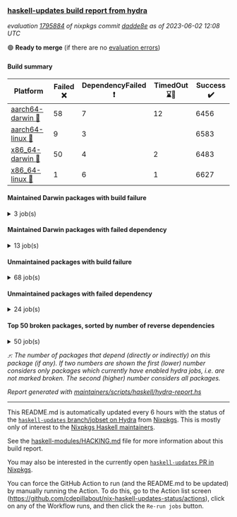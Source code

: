 ### [haskell-updates build report from hydra](https://hydra.nixos.org/jobset/nixpkgs/haskell-updates)
*evaluation [1795884](https://hydra.nixos.org/eval/1795884) of nixpkgs commit [dadde8e](https://github.com/NixOS/nixpkgs/commits/dadde8e3a19bb6bbf18be04a1f37b66960fdf473) as of 2023-06-02 12:08 UTC*

:green_circle: **Ready to merge** (if there are no [evaluation errors](https://hydra.nixos.org/jobset/nixpkgs/haskell-updates))

#### Build summary

 | Platform | Failed :x: | DependencyFailed :heavy_exclamation_mark: | TimedOut :hourglass::no_entry_sign: | Success :heavy_check_mark: | 
 | --- | --- | --- | --- | --- | 
 | [aarch64-darwin :green_apple:](https://hydra.nixos.org/eval/1795884?filter=.aarch64-darwin) | 58 | 7 | 12 | 6456 | 
 | [aarch64-linux :iphone:](https://hydra.nixos.org/eval/1795884?filter=.aarch64-linux) | 9 | 3 |  | 6583 | 
 | [x86_64-darwin :apple:](https://hydra.nixos.org/eval/1795884?filter=.x86_64-darwin) | 50 | 4 | 2 | 6483 | 
 | [x86_64-linux :penguin:](https://hydra.nixos.org/eval/1795884?filter=.x86_64-linux) | 1 | 6 | 1 | 6627 | 
#### Maintained Darwin packages with build failure
<details><summary>3 job(s) </summary>

- [ ] [gitit](https://hydra.nixos.org/eval/1795884?filter=gitit) @Profpatsch @sternenseemann
  - [[:green_apple::x:]](https://hydra.nixos.org/build/222482321) [[:apple::heavy_check_mark:]](https://hydra.nixos.org/build/222480400) [toplevel](https://hydra.nixos.org/eval/1795884?filter=gitit)
  - [[:green_apple::heavy_check_mark:]](https://hydra.nixos.org/build/222462858) [[:apple::heavy_check_mark:]](https://hydra.nixos.org/build/222461930) [haskellPackages](https://hydra.nixos.org/eval/1795884?filter=haskellPackages.gitit)
</details>

#### Maintained Darwin packages with failed dependency
<details><summary>13 job(s) </summary>

- [ ] [haskell-language-server](https://hydra.nixos.org/eval/1795884?filter=haskell-language-server) @maralorn
  - [[:green_apple::heavy_check_mark:]](https://hydra.nixos.org/build/222463526) [[:apple::heavy_check_mark:]](https://hydra.nixos.org/build/222467201) [toplevel](https://hydra.nixos.org/eval/1795884?filter=haskell-language-server)
  - [[:green_apple::heavy_check_mark:]](https://hydra.nixos.org/build/222480449) [[:apple::heavy_check_mark:]](https://hydra.nixos.org/build/222467785) [haskell.packages.ghc8107](https://hydra.nixos.org/eval/1795884?filter=haskell.packages.ghc8107.haskell-language-server)
  - [[:green_apple::hourglass::no_entry_sign:]](https://hydra.nixos.org/build/222485527) [[:apple::heavy_check_mark:]](https://hydra.nixos.org/build/222466463) [haskell.packages.ghc902](https://hydra.nixos.org/eval/1795884?filter=haskell.packages.ghc902.haskell-language-server)
  - [[:green_apple::hourglass::no_entry_sign:]](https://hydra.nixos.org/build/222473708) [[:apple::heavy_check_mark:]](https://hydra.nixos.org/build/222486898) [haskell.packages.ghc924](https://hydra.nixos.org/eval/1795884?filter=haskell.packages.ghc924.haskell-language-server)
  - [[:green_apple::heavy_check_mark:]](https://hydra.nixos.org/build/222483554) [[:apple::heavy_check_mark:]](https://hydra.nixos.org/build/222473754) [haskell.packages.ghc925](https://hydra.nixos.org/eval/1795884?filter=haskell.packages.ghc925.haskell-language-server)
  - [[:green_apple::hourglass::no_entry_sign:]](https://hydra.nixos.org/build/222462007) [[:apple::heavy_check_mark:]](https://hydra.nixos.org/build/222473776) [haskell.packages.ghc926](https://hydra.nixos.org/eval/1795884?filter=haskell.packages.ghc926.haskell-language-server)
  - [[:green_apple::heavy_exclamation_mark:]](https://hydra.nixos.org/build/222486286) [[:apple::hourglass::no_entry_sign:]](https://hydra.nixos.org/build/222478267) [haskell.packages.ghc927](https://hydra.nixos.org/eval/1795884?filter=haskell.packages.ghc927.haskell-language-server)
  - [[:green_apple::heavy_check_mark:]](https://hydra.nixos.org/build/222463417) [[:apple::heavy_check_mark:]](https://hydra.nixos.org/build/222466619) [haskell.packages.ghc928](https://hydra.nixos.org/eval/1795884?filter=haskell.packages.ghc928.haskell-language-server)
  - [[:green_apple::heavy_check_mark:]](https://hydra.nixos.org/build/222474708) [[:apple::heavy_check_mark:]](https://hydra.nixos.org/build/222463045) [haskell.packages.ghc945](https://hydra.nixos.org/eval/1795884?filter=haskell.packages.ghc945.haskell-language-server)
  - [[:green_apple::heavy_check_mark:]](https://hydra.nixos.org/build/222468129) [[:apple::heavy_check_mark:]](https://hydra.nixos.org/build/222479803) [haskell.packages.ghc961](https://hydra.nixos.org/eval/1795884?filter=haskell.packages.ghc961.haskell-language-server)
  - [[:green_apple::heavy_check_mark:]](https://hydra.nixos.org/build/222484772) [[:apple::heavy_check_mark:]](https://hydra.nixos.org/build/222463622) [haskell.packages.ghc962](https://hydra.nixos.org/eval/1795884?filter=haskell.packages.ghc962.haskell-language-server)
  - [[:green_apple::heavy_check_mark:]](https://hydra.nixos.org/build/222474931) [[:apple::heavy_check_mark:]](https://hydra.nixos.org/build/222488248) [haskellPackages](https://hydra.nixos.org/eval/1795884?filter=haskellPackages.haskell-language-server)
</details>

#### Unmaintained packages with build failure
<details><summary>68 job(s) </summary>

- [ ] [[:green_apple::heavy_check_mark:]](https://hydra.nixos.org/build/222486057) [[:iphone::heavy_check_mark:]](https://hydra.nixos.org/build/222484580) [[:apple::heavy_check_mark:]](https://hydra.nixos.org/build/222472686) [[:penguin::x:]](https://hydra.nixos.org/build/222480222) [haskellPackages.scheduler](https://hydra.nixos.org/eval/1795884?filter=haskellPackages.scheduler)  :arrow_heading_up: 4 | 11
- [ ] [[:green_apple::x:]](https://hydra.nixos.org/build/222476374) [[:iphone::x:]](https://hydra.nixos.org/build/222485895) [[:apple::heavy_check_mark:]](https://hydra.nixos.org/build/222462336) [[:penguin::heavy_check_mark:]](https://hydra.nixos.org/build/222477554) [haskellPackages.hw-simd](https://hydra.nixos.org/eval/1795884?filter=haskellPackages.hw-simd)  :arrow_heading_up: 1 | 8
- [ ] [[:green_apple::x:]](https://hydra.nixos.org/build/222474479) [[:iphone::heavy_check_mark:]](https://hydra.nixos.org/build/222475955) [[:apple::x:]](https://hydra.nixos.org/build/222480739) [[:penguin::heavy_check_mark:]](https://hydra.nixos.org/build/222469680) [haskellPackages.inline-r](https://hydra.nixos.org/eval/1795884?filter=haskellPackages.inline-r)  :arrow_heading_up: 1 | 4
- [ ] [[:green_apple::heavy_check_mark:]](https://hydra.nixos.org/build/222477661) [[:iphone::x:]](https://hydra.nixos.org/build/222475491) [[:apple::heavy_check_mark:]](https://hydra.nixos.org/build/222484590) [[:penguin::heavy_check_mark:]](https://hydra.nixos.org/build/222470754) [haskellPackages.long-double](https://hydra.nixos.org/eval/1795884?filter=haskellPackages.long-double)  :arrow_heading_up: 1 | 2
- [ ] [[:green_apple::x:]](https://hydra.nixos.org/build/222475195) [[:iphone::heavy_check_mark:]](https://hydra.nixos.org/build/222477865) [[:apple::x:]](https://hydra.nixos.org/build/222469557) [[:penguin::heavy_check_mark:]](https://hydra.nixos.org/build/222463538) [haskellPackages.posix-socket](https://hydra.nixos.org/eval/1795884?filter=haskellPackages.posix-socket)  :arrow_heading_up: 1 | 2
- [ ] [[:green_apple::x:]](https://hydra.nixos.org/build/222464224) [[:iphone::heavy_check_mark:]](https://hydra.nixos.org/build/222468555) [[:apple::x:]](https://hydra.nixos.org/build/222488423) [[:penguin::heavy_check_mark:]](https://hydra.nixos.org/build/222466682) [haskellPackages.gi-gdkx11](https://hydra.nixos.org/eval/1795884?filter=haskellPackages.gi-gdkx11)  :arrow_heading_up: 1 | 1
- [ ] [[:green_apple::heavy_check_mark:]](https://hydra.nixos.org/build/222476722) [[:iphone::x:]](https://hydra.nixos.org/build/222475654) [[:apple::heavy_check_mark:]](https://hydra.nixos.org/build/222463023) [[:penguin::heavy_check_mark:]](https://hydra.nixos.org/build/222487019) [haskellPackages.nlopt-haskell](https://hydra.nixos.org/eval/1795884?filter=haskellPackages.nlopt-haskell)  :arrow_heading_up: 1 | 1
- [ ] [[:green_apple::x:]](https://hydra.nixos.org/build/222484685) [[:iphone::heavy_check_mark:]](https://hydra.nixos.org/build/222481468) [[:apple::x:]](https://hydra.nixos.org/build/222481201) [[:penguin::heavy_check_mark:]](https://hydra.nixos.org/build/222488621) [haskellPackages.openal-ffi](https://hydra.nixos.org/eval/1795884?filter=haskellPackages.openal-ffi)  :arrow_heading_up: 1 | 1
- [ ] [[:green_apple::heavy_check_mark:]](https://hydra.nixos.org/build/222473009) [[:iphone::x:]](https://hydra.nixos.org/build/222485898) [[:apple::heavy_check_mark:]](https://hydra.nixos.org/build/222463286) [[:penguin::heavy_check_mark:]](https://hydra.nixos.org/build/222475332) [haskellPackages.freetype2](https://hydra.nixos.org/eval/1795884?filter=haskellPackages.freetype2)  :arrow_heading_up: 0 | 11
- [ ] [[:green_apple::x:]](https://hydra.nixos.org/build/222463498) [[:iphone::heavy_check_mark:]](https://hydra.nixos.org/build/222480238) [[:apple::x:]](https://hydra.nixos.org/build/222482453) [[:penguin::heavy_check_mark:]](https://hydra.nixos.org/build/222466037) [haskellPackages.llvm-tf](https://hydra.nixos.org/eval/1795884?filter=haskellPackages.llvm-tf)  :arrow_heading_up: 0 | 6
- [ ] [[:green_apple::x:]](https://hydra.nixos.org/build/222474829) [[:iphone::heavy_check_mark:]](https://hydra.nixos.org/build/222467005) [[:apple::x:]](https://hydra.nixos.org/build/222478522) [[:penguin::heavy_check_mark:]](https://hydra.nixos.org/build/222473826) [haskellPackages.pipes-zlib](https://hydra.nixos.org/eval/1795884?filter=haskellPackages.pipes-zlib)  :arrow_heading_up: 0 | 5
- [ ] [[:green_apple::x:]](https://hydra.nixos.org/build/222475294) [[:iphone::heavy_check_mark:]](https://hydra.nixos.org/build/222488681) [[:apple::heavy_check_mark:]](https://hydra.nixos.org/build/222486633) [[:penguin::heavy_check_mark:]](https://hydra.nixos.org/build/222477690) [haskellPackages.folds](https://hydra.nixos.org/eval/1795884?filter=haskellPackages.folds)  :arrow_heading_up: 0 | 3
- [ ] [[:green_apple::x:]](https://hydra.nixos.org/build/222479600) [[:iphone::x:]](https://hydra.nixos.org/build/222478722) [[:apple::heavy_check_mark:]](https://hydra.nixos.org/build/222464459) [[:penguin::heavy_check_mark:]](https://hydra.nixos.org/build/222473283) [haskellPackages.picosat](https://hydra.nixos.org/eval/1795884?filter=haskellPackages.picosat)  :arrow_heading_up: 0 | 3
- [ ] [[:green_apple::x:]](https://hydra.nixos.org/build/222488217) [[:iphone::heavy_check_mark:]](https://hydra.nixos.org/build/222488261) [[:apple::heavy_check_mark:]](https://hydra.nixos.org/build/222484092) [[:penguin::heavy_check_mark:]](https://hydra.nixos.org/build/222465159) [haskellPackages.LibZip](https://hydra.nixos.org/eval/1795884?filter=haskellPackages.LibZip)  :arrow_heading_up: 0 | 2
- [ ] [[:green_apple::heavy_check_mark:]](https://hydra.nixos.org/build/222477120) [[:iphone::x:]](https://hydra.nixos.org/build/222471077) [[:apple::x:]](https://hydra.nixos.org/build/222484170) [[:penguin::heavy_check_mark:]](https://hydra.nixos.org/build/222475121) [haskellPackages.quic](https://hydra.nixos.org/eval/1795884?filter=haskellPackages.quic)  :arrow_heading_up: 0 | 2
- [ ] [[:green_apple::x:]](https://hydra.nixos.org/build/222466928) [[:iphone::heavy_check_mark:]](https://hydra.nixos.org/build/222484511) [[:apple::heavy_check_mark:]](https://hydra.nixos.org/build/222480806) [[:penguin::heavy_check_mark:]](https://hydra.nixos.org/build/222476603) [haskellPackages.rocksdb-haskell](https://hydra.nixos.org/eval/1795884?filter=haskellPackages.rocksdb-haskell)  :arrow_heading_up: 0 | 2
- [ ] [[:green_apple::x:]](https://hydra.nixos.org/build/222480824) [[:iphone::heavy_check_mark:]](https://hydra.nixos.org/build/222485685) [[:apple::x:]](https://hydra.nixos.org/build/222475784) [[:penguin::heavy_check_mark:]](https://hydra.nixos.org/build/222487440) [haskellPackages.h-raylib](https://hydra.nixos.org/eval/1795884?filter=haskellPackages.h-raylib)  :arrow_heading_up: 0 | 1
- [ ] [[:green_apple::x:]](https://hydra.nixos.org/build/222481221) [[:iphone::heavy_check_mark:]](https://hydra.nixos.org/build/222483684) [[:apple::x:]](https://hydra.nixos.org/build/222488104) [[:penguin::heavy_check_mark:]](https://hydra.nixos.org/build/222463917) [haskellPackages.hamid](https://hydra.nixos.org/eval/1795884?filter=haskellPackages.hamid)  :arrow_heading_up: 0 | 1
- [ ] [[:green_apple::heavy_check_mark:]](https://hydra.nixos.org/build/222476241) [[:iphone::heavy_check_mark:]](https://hydra.nixos.org/build/222471347) [[:apple::x:]](https://hydra.nixos.org/build/222473932) [[:penguin::heavy_check_mark:]](https://hydra.nixos.org/build/222476093) [haskellPackages.hmatrix-morpheus](https://hydra.nixos.org/eval/1795884?filter=haskellPackages.hmatrix-morpheus)  :arrow_heading_up: 0 | 1
- [ ] [[:green_apple::x:]](https://hydra.nixos.org/build/222469522) [[:iphone::heavy_check_mark:]](https://hydra.nixos.org/build/222473884) [[:apple::x:]](https://hydra.nixos.org/build/222471496) [[:penguin::heavy_check_mark:]](https://hydra.nixos.org/build/222467106) [haskellPackages.huckleberry](https://hydra.nixos.org/eval/1795884?filter=haskellPackages.huckleberry)  :arrow_heading_up: 0 | 1
- [ ] [[:green_apple::x:]](https://hydra.nixos.org/build/222463432) [[:iphone::heavy_check_mark:]](https://hydra.nixos.org/build/222469789) [[:apple::x:]](https://hydra.nixos.org/build/222485804) [[:penguin::heavy_check_mark:]](https://hydra.nixos.org/build/222482325) [haskellPackages.select](https://hydra.nixos.org/eval/1795884?filter=haskellPackages.select)  :arrow_heading_up: 0 | 1
- [ ] [[:green_apple::x:]](https://hydra.nixos.org/build/222467002) [[:iphone::heavy_check_mark:]](https://hydra.nixos.org/build/222481379) [[:apple::x:]](https://hydra.nixos.org/build/222463359) [[:penguin::heavy_check_mark:]](https://hydra.nixos.org/build/222484158) [haskellPackages.sysinfo](https://hydra.nixos.org/eval/1795884?filter=haskellPackages.sysinfo)  :arrow_heading_up: 0 | 1
- [ ] [[:green_apple::heavy_check_mark:]](https://hydra.nixos.org/build/222485741) [[:iphone::heavy_check_mark:]](https://hydra.nixos.org/build/222463913) [[:apple::x:]](https://hydra.nixos.org/build/222461936) [[:penguin::heavy_check_mark:]](https://hydra.nixos.org/build/222467904) [haskellPackages.FractalArt](https://hydra.nixos.org/eval/1795884?filter=haskellPackages.FractalArt) 
- [ ] [[:green_apple::heavy_check_mark:]](https://hydra.nixos.org/build/222486294) [[:iphone::x:]](https://hydra.nixos.org/build/222473327) [[:apple::heavy_check_mark:]](https://hydra.nixos.org/build/222473118) [[:penguin::heavy_check_mark:]](https://hydra.nixos.org/build/222471107) [haskellPackages.HsASA](https://hydra.nixos.org/eval/1795884?filter=haskellPackages.HsASA) 
- [ ] [[:green_apple::x:]](https://hydra.nixos.org/build/222475371) [[:iphone::heavy_check_mark:]](https://hydra.nixos.org/build/222461644) [[:apple::x:]](https://hydra.nixos.org/build/222470645) [[:penguin::heavy_check_mark:]](https://hydra.nixos.org/build/222483481) [haskellPackages.al](https://hydra.nixos.org/eval/1795884?filter=haskellPackages.al) 
- [ ] [[:green_apple::heavy_check_mark:]](https://hydra.nixos.org/build/222472537) [[:iphone::heavy_check_mark:]](https://hydra.nixos.org/build/222482717) [[:apple::x:]](https://hydra.nixos.org/build/222475528) [[:penguin::heavy_check_mark:]](https://hydra.nixos.org/build/222475552) [haskellPackages.env-extra](https://hydra.nixos.org/eval/1795884?filter=haskellPackages.env-extra) 
- [ ] [[:green_apple::x:]](https://hydra.nixos.org/build/222481274) [[:iphone::heavy_check_mark:]](https://hydra.nixos.org/build/222474779) [[:apple::x:]](https://hydra.nixos.org/build/222488514) [[:penguin::heavy_check_mark:]](https://hydra.nixos.org/build/222472675) [haskellPackages.epub-tools](https://hydra.nixos.org/eval/1795884?filter=haskellPackages.epub-tools) 
- [ ] [[:green_apple::x:]](https://hydra.nixos.org/build/222487481) [[:iphone::heavy_check_mark:]](https://hydra.nixos.org/build/222474073) [[:apple::heavy_check_mark:]](https://hydra.nixos.org/build/222465887) [[:penguin::heavy_check_mark:]](https://hydra.nixos.org/build/222482763) [haskellPackages.executable-hash](https://hydra.nixos.org/eval/1795884?filter=haskellPackages.executable-hash) 
- [ ] [[:green_apple::x:]](https://hydra.nixos.org/build/222469189) [[:iphone::heavy_check_mark:]](https://hydra.nixos.org/build/222471730) [[:apple::x:]](https://hydra.nixos.org/build/222463726) [[:penguin::heavy_check_mark:]](https://hydra.nixos.org/build/222465757) [haskellPackages.float128](https://hydra.nixos.org/eval/1795884?filter=haskellPackages.float128) 
- [ ] [[:green_apple::x:]](https://hydra.nixos.org/build/222474492) [[:iphone::heavy_check_mark:]](https://hydra.nixos.org/build/222479560) [[:apple::x:]](https://hydra.nixos.org/build/222465944) [[:penguin::heavy_check_mark:]](https://hydra.nixos.org/build/222473749) [haskellPackages.fudgets](https://hydra.nixos.org/eval/1795884?filter=haskellPackages.fudgets) 
- [ ] [[:green_apple::x:]](https://hydra.nixos.org/build/222468442) [[:iphone::heavy_check_mark:]](https://hydra.nixos.org/build/222472547) [[:apple::x:]](https://hydra.nixos.org/build/222474263) [[:penguin::heavy_check_mark:]](https://hydra.nixos.org/build/222463908) [haskellPackages.gerrit](https://hydra.nixos.org/eval/1795884?filter=haskellPackages.gerrit) 
- [ ] [[:green_apple::x:]](https://hydra.nixos.org/build/222478940) [[:apple::x:]](https://hydra.nixos.org/build/222466205) [haskellPackages.gi-gtkosxapplication](https://hydra.nixos.org/eval/1795884?filter=haskellPackages.gi-gtkosxapplication) 
- [ ] [[:green_apple::x:]](https://hydra.nixos.org/build/222477798) [[:apple::x:]](https://hydra.nixos.org/build/222480945) [haskellPackages.gtk-mac-integration](https://hydra.nixos.org/eval/1795884?filter=haskellPackages.gtk-mac-integration) 
- [ ] [[:green_apple::x:]](https://hydra.nixos.org/build/222474305) [[:iphone::heavy_check_mark:]](https://hydra.nixos.org/build/222476818) [[:apple::x:]](https://hydra.nixos.org/build/222484611) [[:penguin::heavy_check_mark:]](https://hydra.nixos.org/build/222477704) [haskellPackages.gtk-traymanager](https://hydra.nixos.org/eval/1795884?filter=haskellPackages.gtk-traymanager) 
- [ ] [[:green_apple::x:]](https://hydra.nixos.org/build/222469504) [[:apple::x:]](https://hydra.nixos.org/build/222476314) [haskellPackages.gtk3-mac-integration](https://hydra.nixos.org/eval/1795884?filter=haskellPackages.gtk3-mac-integration) 
- [ ] [[:green_apple::x:]](https://hydra.nixos.org/build/222470240) [[:iphone::heavy_check_mark:]](https://hydra.nixos.org/build/222478457) [[:apple::x:]](https://hydra.nixos.org/build/222466203) [[:penguin::heavy_check_mark:]](https://hydra.nixos.org/build/222465731) [haskellPackages.highlight](https://hydra.nixos.org/eval/1795884?filter=haskellPackages.highlight) 
- [ ] [[:green_apple::x:]](https://hydra.nixos.org/build/222465805) [[:iphone::heavy_check_mark:]](https://hydra.nixos.org/build/222471101) [[:apple::x:]](https://hydra.nixos.org/build/222484478) [[:penguin::heavy_check_mark:]](https://hydra.nixos.org/build/222479204) [haskellPackages.hinotify-conduit](https://hydra.nixos.org/eval/1795884?filter=haskellPackages.hinotify-conduit) 
- [ ] [[:green_apple::x:]](https://hydra.nixos.org/build/222470808) [[:iphone::heavy_check_mark:]](https://hydra.nixos.org/build/222476140) [[:apple::x:]](https://hydra.nixos.org/build/222465041) [[:penguin::heavy_check_mark:]](https://hydra.nixos.org/build/222466519) [haskellPackages.hsshellscript](https://hydra.nixos.org/eval/1795884?filter=haskellPackages.hsshellscript) 
- [ ] [[:green_apple::x:]](https://hydra.nixos.org/build/222472317) [[:iphone::heavy_check_mark:]](https://hydra.nixos.org/build/222479433) [[:apple::x:]](https://hydra.nixos.org/build/222486402) [[:penguin::heavy_check_mark:]](https://hydra.nixos.org/build/222482155) [haskellPackages.hssourceinfo](https://hydra.nixos.org/eval/1795884?filter=haskellPackages.hssourceinfo) 
- [ ] [[:green_apple::x:]](https://hydra.nixos.org/build/222484636) [[:iphone::heavy_check_mark:]](https://hydra.nixos.org/build/222465808) [[:apple::x:]](https://hydra.nixos.org/build/222484152) [[:penguin::heavy_check_mark:]](https://hydra.nixos.org/build/222476499) [haskellPackages.hunspell-hs](https://hydra.nixos.org/eval/1795884?filter=haskellPackages.hunspell-hs) 
- [ ] [[:apple::x:]](https://hydra.nixos.org/build/222480508) [[:penguin::heavy_check_mark:]](https://hydra.nixos.org/build/222472383) [haskellPackages.inline-asm](https://hydra.nixos.org/eval/1795884?filter=haskellPackages.inline-asm) 
- [ ] [[:green_apple::x:]](https://hydra.nixos.org/build/222462564) [[:iphone::heavy_check_mark:]](https://hydra.nixos.org/build/222487016) [[:apple::x:]](https://hydra.nixos.org/build/222470259) [[:penguin::heavy_check_mark:]](https://hydra.nixos.org/build/222477867) [haskellPackages.interprocess](https://hydra.nixos.org/eval/1795884?filter=haskellPackages.interprocess) 
- [ ] [[:green_apple::x:]](https://hydra.nixos.org/build/222473314) [[:iphone::heavy_check_mark:]](https://hydra.nixos.org/build/222465969) [[:apple::x:]](https://hydra.nixos.org/build/222466349) [[:penguin::heavy_check_mark:]](https://hydra.nixos.org/build/222472670) [haskellPackages.intricacy](https://hydra.nixos.org/eval/1795884?filter=haskellPackages.intricacy) 
- [ ] [[:green_apple::x:]](https://hydra.nixos.org/build/222462167) [[:iphone::heavy_check_mark:]](https://hydra.nixos.org/build/222465137) [[:apple::x:]](https://hydra.nixos.org/build/222464170) [[:penguin::heavy_check_mark:]](https://hydra.nixos.org/build/222472982) [haskellPackages.ipcvar](https://hydra.nixos.org/eval/1795884?filter=haskellPackages.ipcvar) 
- [ ] [[:green_apple::x:]](https://hydra.nixos.org/build/222474090) [[:apple::x:]](https://hydra.nixos.org/build/222471337) [haskellPackages.kqueue](https://hydra.nixos.org/eval/1795884?filter=haskellPackages.kqueue) 
- [ ] [[:green_apple::x:]](https://hydra.nixos.org/build/222463270) [[:iphone::heavy_check_mark:]](https://hydra.nixos.org/build/222481044) [[:apple::heavy_check_mark:]](https://hydra.nixos.org/build/222475614) [[:penguin::heavy_check_mark:]](https://hydra.nixos.org/build/222472231) [haskellPackages.leveldb-haskell-fork](https://hydra.nixos.org/eval/1795884?filter=haskellPackages.leveldb-haskell-fork) 
- [ ] [[:green_apple::x:]](https://hydra.nixos.org/build/222465528) [[:iphone::heavy_check_mark:]](https://hydra.nixos.org/build/222470839) [[:apple::x:]](https://hydra.nixos.org/build/222471191) [[:penguin::heavy_check_mark:]](https://hydra.nixos.org/build/222487323) [haskellPackages.linux-framebuffer](https://hydra.nixos.org/eval/1795884?filter=haskellPackages.linux-framebuffer) 
- [ ] [[:green_apple::x:]](https://hydra.nixos.org/build/222473407) [[:iphone::heavy_check_mark:]](https://hydra.nixos.org/build/222478001) [[:apple::x:]](https://hydra.nixos.org/build/222484935) [[:penguin::heavy_check_mark:]](https://hydra.nixos.org/build/222468911) [haskellPackages.mediawiki2latex](https://hydra.nixos.org/eval/1795884?filter=haskellPackages.mediawiki2latex) 
- [ ] [[:green_apple::x:]](https://hydra.nixos.org/build/222472357) [[:iphone::heavy_check_mark:]](https://hydra.nixos.org/build/222486608) [[:apple::x:]](https://hydra.nixos.org/build/222461634) [[:penguin::heavy_check_mark:]](https://hydra.nixos.org/build/222470856) [haskellPackages.memzero](https://hydra.nixos.org/eval/1795884?filter=haskellPackages.memzero) 
- [ ] [[:green_apple::x:]](https://hydra.nixos.org/build/222478542) [[:iphone::heavy_check_mark:]](https://hydra.nixos.org/build/222478432) [[:apple::x:]](https://hydra.nixos.org/build/222467896) [[:penguin::heavy_check_mark:]](https://hydra.nixos.org/build/222472568) [haskellPackages.nix-serve-ng](https://hydra.nixos.org/eval/1795884?filter=haskellPackages.nix-serve-ng) 
- [ ] [[:green_apple::x:]](https://hydra.nixos.org/build/222464646) [[:iphone::heavy_check_mark:]](https://hydra.nixos.org/build/222479999) [[:apple::heavy_check_mark:]](https://hydra.nixos.org/build/222471674) [[:penguin::heavy_check_mark:]](https://hydra.nixos.org/build/222481565) [haskellPackages.perceptual-hash](https://hydra.nixos.org/eval/1795884?filter=haskellPackages.perceptual-hash) 
- [ ] [[:green_apple::x:]](https://hydra.nixos.org/build/222478067) [[:iphone::heavy_check_mark:]](https://hydra.nixos.org/build/222488003) [[:apple::heavy_check_mark:]](https://hydra.nixos.org/build/222488667) [[:penguin::heavy_check_mark:]](https://hydra.nixos.org/build/222469528) [haskellPackages.persistent-pagination](https://hydra.nixos.org/eval/1795884?filter=haskellPackages.persistent-pagination) 
- [ ] [[:green_apple::x:]](https://hydra.nixos.org/build/222470851) [[:iphone::heavy_check_mark:]](https://hydra.nixos.org/build/222465074) [[:apple::x:]](https://hydra.nixos.org/build/222483496) [[:penguin::heavy_check_mark:]](https://hydra.nixos.org/build/222466421) [haskellPackages.phatsort](https://hydra.nixos.org/eval/1795884?filter=haskellPackages.phatsort) 
- [ ] [[:green_apple::x:]](https://hydra.nixos.org/build/222463099) [[:iphone::heavy_check_mark:]](https://hydra.nixos.org/build/222475284) [[:apple::x:]](https://hydra.nixos.org/build/222477671) [[:penguin::heavy_check_mark:]](https://hydra.nixos.org/build/222470934) [haskellPackages.ping-wrapper](https://hydra.nixos.org/eval/1795884?filter=haskellPackages.ping-wrapper) 
- [ ] [[:green_apple::x:]](https://hydra.nixos.org/build/222482428) [[:iphone::heavy_check_mark:]](https://hydra.nixos.org/build/222463515) [[:apple::x:]](https://hydra.nixos.org/build/222467252) [[:penguin::heavy_check_mark:]](https://hydra.nixos.org/build/222473312) [haskellPackages.posix-timer](https://hydra.nixos.org/eval/1795884?filter=haskellPackages.posix-timer) 
- [ ] [[:green_apple::x:]](https://hydra.nixos.org/build/222475260) [[:iphone::heavy_check_mark:]](https://hydra.nixos.org/build/222473144) [[:apple::x:]](https://hydra.nixos.org/build/222474892) [[:penguin::heavy_check_mark:]](https://hydra.nixos.org/build/222478696) [haskellPackages.procex](https://hydra.nixos.org/eval/1795884?filter=haskellPackages.procex) 
- [ ] [[:green_apple::x:]](https://hydra.nixos.org/build/222482942) [[:iphone::heavy_check_mark:]](https://hydra.nixos.org/build/222465621) [[:apple::x:]](https://hydra.nixos.org/build/222471353) [[:penguin::heavy_check_mark:]](https://hydra.nixos.org/build/222474052) [haskellPackages.pthread](https://hydra.nixos.org/eval/1795884?filter=haskellPackages.pthread) 
- [ ] [[:green_apple::x:]](https://hydra.nixos.org/build/222465794) [[:iphone::heavy_check_mark:]](https://hydra.nixos.org/build/222477583) [[:apple::x:]](https://hydra.nixos.org/build/222472598) [[:penguin::heavy_check_mark:]](https://hydra.nixos.org/build/222484120) [haskellPackages.sandwich-webdriver](https://hydra.nixos.org/eval/1795884?filter=haskellPackages.sandwich-webdriver) 
- [ ] [[:green_apple::x:]](https://hydra.nixos.org/build/222464257) [[:iphone::heavy_check_mark:]](https://hydra.nixos.org/build/222483233) [[:apple::x:]](https://hydra.nixos.org/build/222461808) [[:penguin::hourglass::no_entry_sign:]](https://hydra.nixos.org/build/222488440) [haskellPackages.servant-serialization](https://hydra.nixos.org/eval/1795884?filter=haskellPackages.servant-serialization) 
- [ ] [[:green_apple::x:]](https://hydra.nixos.org/build/222463906) [[:iphone::heavy_check_mark:]](https://hydra.nixos.org/build/222487513) [[:apple::x:]](https://hydra.nixos.org/build/222463664) [[:penguin::heavy_check_mark:]](https://hydra.nixos.org/build/222482571) [haskellPackages.tailfile-hinotify](https://hydra.nixos.org/eval/1795884?filter=haskellPackages.tailfile-hinotify) 
- [ ] [[:green_apple::x:]](https://hydra.nixos.org/build/222474657) [[:iphone::heavy_check_mark:]](https://hydra.nixos.org/build/222469760) [[:apple::heavy_check_mark:]](https://hydra.nixos.org/build/222468932) [[:penguin::heavy_check_mark:]](https://hydra.nixos.org/build/222462497) [haskellPackages.tdlib](https://hydra.nixos.org/eval/1795884?filter=haskellPackages.tdlib) 
- [ ] [[:green_apple::heavy_check_mark:]](https://hydra.nixos.org/build/222478142) [[:iphone::x:]](https://hydra.nixos.org/build/222465966) [[:apple::heavy_check_mark:]](https://hydra.nixos.org/build/222471325) [[:penguin::heavy_check_mark:]](https://hydra.nixos.org/build/222475212) [haskellPackages.wai-token-bucket-ratelimiter](https://hydra.nixos.org/eval/1795884?filter=haskellPackages.wai-token-bucket-ratelimiter) 
- [ ] [[:green_apple::x:]](https://hydra.nixos.org/build/222472057) [[:iphone::heavy_check_mark:]](https://hydra.nixos.org/build/222481286) [[:apple::heavy_check_mark:]](https://hydra.nixos.org/build/222478643) [[:penguin::heavy_check_mark:]](https://hydra.nixos.org/build/222467043) [tests.haskell.writers](https://hydra.nixos.org/eval/1795884?filter=tests.haskell.writers) 
- [ ] [[:green_apple::x:]](https://hydra.nixos.org/build/222470515) [[:iphone::x:]](https://hydra.nixos.org/build/222484944) [[:apple::heavy_check_mark:]](https://hydra.nixos.org/build/222469006) [[:penguin::heavy_check_mark:]](https://hydra.nixos.org/build/222482062) [haskellPackages.x86-64bit](https://hydra.nixos.org/eval/1795884?filter=haskellPackages.x86-64bit) 
- [ ] [[:green_apple::x:]](https://hydra.nixos.org/build/222476983) [[:iphone::heavy_check_mark:]](https://hydra.nixos.org/build/222480436) [[:apple::x:]](https://hydra.nixos.org/build/222480156) [[:penguin::heavy_check_mark:]](https://hydra.nixos.org/build/222482365) [haskellPackages.xmonad-utils](https://hydra.nixos.org/eval/1795884?filter=haskellPackages.xmonad-utils) 
- [ ] [[:green_apple::x:]](https://hydra.nixos.org/build/222483515) [[:iphone::heavy_check_mark:]](https://hydra.nixos.org/build/222474357) [[:apple::x:]](https://hydra.nixos.org/build/222478409) [[:penguin::heavy_check_mark:]](https://hydra.nixos.org/build/222483901) [haskellPackages.yoga](https://hydra.nixos.org/eval/1795884?filter=haskellPackages.yoga) 
- [ ] [[:green_apple::x:]](https://hydra.nixos.org/build/222486131) [[:iphone::heavy_check_mark:]](https://hydra.nixos.org/build/222487809) [[:apple::x:]](https://hydra.nixos.org/build/222464451) [[:penguin::heavy_check_mark:]](https://hydra.nixos.org/build/222469897) [haskellPackages.zot](https://hydra.nixos.org/eval/1795884?filter=haskellPackages.zot) 
- [ ] [[:green_apple::x:]](https://hydra.nixos.org/build/222472372) [[:iphone::heavy_check_mark:]](https://hydra.nixos.org/build/222466438) [[:apple::x:]](https://hydra.nixos.org/build/222464269) [[:penguin::heavy_check_mark:]](https://hydra.nixos.org/build/222480538) [haskellPackages.zxcvbn-c](https://hydra.nixos.org/eval/1795884?filter=haskellPackages.zxcvbn-c) 
</details>

#### Unmaintained packages with failed dependency
<details><summary>24 job(s) </summary>

- [ ] [[:green_apple::heavy_check_mark:]](https://hydra.nixos.org/build/222475014) [[:iphone::heavy_check_mark:]](https://hydra.nixos.org/build/222472904) [[:apple::heavy_check_mark:]](https://hydra.nixos.org/build/222484836) [[:penguin::heavy_exclamation_mark:]](https://hydra.nixos.org/build/222466920) [haskellPackages.massiv](https://hydra.nixos.org/eval/1795884?filter=haskellPackages.massiv)  :arrow_heading_up: 3 | 9
- [ ] [hoogle](https://hydra.nixos.org/eval/1795884?filter=hoogle)  :arrow_heading_up: 3 | 4
  - [[:green_apple::heavy_check_mark:]](https://hydra.nixos.org/build/222469845) [[:iphone::heavy_check_mark:]](https://hydra.nixos.org/build/222487644) [[:apple::heavy_check_mark:]](https://hydra.nixos.org/build/222473024) [[:penguin::heavy_check_mark:]](https://hydra.nixos.org/build/222470953) [haskell.packages.ghc8107](https://hydra.nixos.org/eval/1795884?filter=haskell.packages.ghc8107.hoogle)
  -  [[:iphone::heavy_check_mark:]](https://hydra.nixos.org/build/222466633) [[:apple::heavy_check_mark:]](https://hydra.nixos.org/build/222488794) [[:penguin::heavy_check_mark:]](https://hydra.nixos.org/build/222488366) [haskell.packages.ghc884](https://hydra.nixos.org/eval/1795884?filter=haskell.packages.ghc884.hoogle)
  - [[:green_apple::hourglass::no_entry_sign:]](https://hydra.nixos.org/build/222487524) [[:iphone::heavy_check_mark:]](https://hydra.nixos.org/build/222476729) [[:apple::heavy_check_mark:]](https://hydra.nixos.org/build/222470393) [[:penguin::heavy_check_mark:]](https://hydra.nixos.org/build/222485241) [haskell.packages.ghc902](https://hydra.nixos.org/eval/1795884?filter=haskell.packages.ghc902.hoogle)
  - [[:green_apple::hourglass::no_entry_sign:]](https://hydra.nixos.org/build/222481375) [[:iphone::heavy_check_mark:]](https://hydra.nixos.org/build/222485771) [[:apple::heavy_check_mark:]](https://hydra.nixos.org/build/222484031) [[:penguin::heavy_check_mark:]](https://hydra.nixos.org/build/222481546) [haskell.packages.ghc924](https://hydra.nixos.org/eval/1795884?filter=haskell.packages.ghc924.hoogle)
  - [[:green_apple::heavy_check_mark:]](https://hydra.nixos.org/build/222468153) [[:iphone::heavy_check_mark:]](https://hydra.nixos.org/build/222480881) [[:apple::heavy_check_mark:]](https://hydra.nixos.org/build/222472117) [[:penguin::heavy_check_mark:]](https://hydra.nixos.org/build/222482179) [haskell.packages.ghc925](https://hydra.nixos.org/eval/1795884?filter=haskell.packages.ghc925.hoogle)
  - [[:green_apple::heavy_exclamation_mark:]](https://hydra.nixos.org/build/222468882) [[:iphone::heavy_check_mark:]](https://hydra.nixos.org/build/222467226) [[:apple::heavy_check_mark:]](https://hydra.nixos.org/build/222477385) [[:penguin::heavy_check_mark:]](https://hydra.nixos.org/build/222467350) [haskell.packages.ghc926](https://hydra.nixos.org/eval/1795884?filter=haskell.packages.ghc926.hoogle)
  - [[:green_apple::heavy_check_mark:]](https://hydra.nixos.org/build/222475258) [[:iphone::heavy_check_mark:]](https://hydra.nixos.org/build/222475734) [[:apple::heavy_check_mark:]](https://hydra.nixos.org/build/222480458) [[:penguin::heavy_check_mark:]](https://hydra.nixos.org/build/222470399) [haskell.packages.ghc927](https://hydra.nixos.org/eval/1795884?filter=haskell.packages.ghc927.hoogle)
  - [[:green_apple::heavy_check_mark:]](https://hydra.nixos.org/build/222483036) [[:iphone::heavy_check_mark:]](https://hydra.nixos.org/build/222463296) [[:apple::heavy_check_mark:]](https://hydra.nixos.org/build/222479017) [[:penguin::heavy_check_mark:]](https://hydra.nixos.org/build/222462901) [haskell.packages.ghc928](https://hydra.nixos.org/eval/1795884?filter=haskell.packages.ghc928.hoogle)
  - [[:green_apple::heavy_check_mark:]](https://hydra.nixos.org/build/222482406) [[:iphone::heavy_check_mark:]](https://hydra.nixos.org/build/222465151) [[:apple::heavy_check_mark:]](https://hydra.nixos.org/build/222484704) [[:penguin::heavy_check_mark:]](https://hydra.nixos.org/build/222477473) [haskell.packages.ghc945](https://hydra.nixos.org/eval/1795884?filter=haskell.packages.ghc945.hoogle)
  - [[:green_apple::heavy_check_mark:]](https://hydra.nixos.org/build/222475869) [[:iphone::heavy_check_mark:]](https://hydra.nixos.org/build/222470917) [[:apple::heavy_check_mark:]](https://hydra.nixos.org/build/222476592) [[:penguin::heavy_check_mark:]](https://hydra.nixos.org/build/222484419) [haskellPackages](https://hydra.nixos.org/eval/1795884?filter=haskellPackages.hoogle)
- [ ] [[:green_apple::heavy_check_mark:]](https://hydra.nixos.org/build/222464008) [[:iphone::heavy_check_mark:]](https://hydra.nixos.org/build/222468711) [[:apple::heavy_check_mark:]](https://hydra.nixos.org/build/222483098) [[:penguin::heavy_exclamation_mark:]](https://hydra.nixos.org/build/222463412) [haskellPackages.Color](https://hydra.nixos.org/eval/1795884?filter=haskellPackages.Color)  :arrow_heading_up: 2 | 8
- [ ] [[:green_apple::heavy_check_mark:]](https://hydra.nixos.org/build/222486370) [[:iphone::heavy_check_mark:]](https://hydra.nixos.org/build/222473010) [[:apple::heavy_check_mark:]](https://hydra.nixos.org/build/222481339) [[:penguin::heavy_exclamation_mark:]](https://hydra.nixos.org/build/222488852) [haskellPackages.chart-svg](https://hydra.nixos.org/eval/1795884?filter=haskellPackages.chart-svg)  :arrow_heading_up: 0 | 4
- [ ] [[:green_apple::heavy_exclamation_mark:]](https://hydra.nixos.org/build/222485765) [[:iphone::heavy_exclamation_mark:]](https://hydra.nixos.org/build/222471306) [[:apple::heavy_check_mark:]](https://hydra.nixos.org/build/222482384) [[:penguin::heavy_check_mark:]](https://hydra.nixos.org/build/222483613) [haskellPackages.hw-dsv](https://hydra.nixos.org/eval/1795884?filter=haskellPackages.hw-dsv)  :arrow_heading_up: 0 | 3
- [ ] [[:green_apple::heavy_check_mark:]](https://hydra.nixos.org/build/222482582) [[:iphone::heavy_check_mark:]](https://hydra.nixos.org/build/222479665) [[:apple::heavy_check_mark:]](https://hydra.nixos.org/build/222464109) [[:penguin::heavy_exclamation_mark:]](https://hydra.nixos.org/build/222470675) [haskellPackages.massiv-io](https://hydra.nixos.org/eval/1795884?filter=haskellPackages.massiv-io)  :arrow_heading_up: 0 | 1
- [ ] [[:green_apple::heavy_exclamation_mark:]](https://hydra.nixos.org/build/222472402) [[:iphone::heavy_check_mark:]](https://hydra.nixos.org/build/222487435) [[:apple::heavy_exclamation_mark:]](https://hydra.nixos.org/build/222473411) [[:penguin::heavy_check_mark:]](https://hydra.nixos.org/build/222484246) [haskellPackages.network-dns](https://hydra.nixos.org/eval/1795884?filter=haskellPackages.network-dns)  :arrow_heading_up: 0 | 1
- [ ] [[:green_apple::heavy_check_mark:]](https://hydra.nixos.org/build/222481789) [[:iphone::heavy_check_mark:]](https://hydra.nixos.org/build/222466373) [[:apple::heavy_check_mark:]](https://hydra.nixos.org/build/222471669) [[:penguin::heavy_exclamation_mark:]](https://hydra.nixos.org/build/222468259) [haskellPackages.ConClusion](https://hydra.nixos.org/eval/1795884?filter=haskellPackages.ConClusion) 
- [ ] [[:green_apple::heavy_exclamation_mark:]](https://hydra.nixos.org/build/222485348) [[:iphone::heavy_check_mark:]](https://hydra.nixos.org/build/222471969) [[:apple::heavy_exclamation_mark:]](https://hydra.nixos.org/build/222466184) [[:penguin::heavy_check_mark:]](https://hydra.nixos.org/build/222480288) [haskellPackages.H](https://hydra.nixos.org/eval/1795884?filter=haskellPackages.H) 
- [ ] [[:green_apple::heavy_check_mark:]](https://hydra.nixos.org/build/222488296) [[:iphone::heavy_exclamation_mark:]](https://hydra.nixos.org/build/222483943) [[:apple::heavy_check_mark:]](https://hydra.nixos.org/build/222488133) [[:penguin::heavy_check_mark:]](https://hydra.nixos.org/build/222477567) [haskellPackages.hmatrix-nlopt](https://hydra.nixos.org/eval/1795884?filter=haskellPackages.hmatrix-nlopt) 
- [ ] [[:green_apple::heavy_exclamation_mark:]](https://hydra.nixos.org/build/222462848) [[:iphone::heavy_check_mark:]](https://hydra.nixos.org/build/222467891) [[:apple::heavy_exclamation_mark:]](https://hydra.nixos.org/build/222466009) [[:penguin::heavy_check_mark:]](https://hydra.nixos.org/build/222484379) [haskellPackages.ihaskell-inline-r](https://hydra.nixos.org/eval/1795884?filter=haskellPackages.ihaskell-inline-r) 
- [ ] [[:green_apple::heavy_check_mark:]](https://hydra.nixos.org/build/222461959) [[:iphone::heavy_check_mark:]](https://hydra.nixos.org/build/222478515) [[:apple::heavy_check_mark:]](https://hydra.nixos.org/build/222467781) [[:penguin::heavy_exclamation_mark:]](https://hydra.nixos.org/build/222471271) [haskellPackages.massiv-test](https://hydra.nixos.org/eval/1795884?filter=haskellPackages.massiv-test) 
- [ ] [[:green_apple::heavy_check_mark:]](https://hydra.nixos.org/build/222485034) [[:iphone::heavy_exclamation_mark:]](https://hydra.nixos.org/build/222488268) [[:apple::heavy_check_mark:]](https://hydra.nixos.org/build/222470902) [[:penguin::heavy_check_mark:]](https://hydra.nixos.org/build/222461609) [haskellPackages.rounded-hw](https://hydra.nixos.org/eval/1795884?filter=haskellPackages.rounded-hw) 
- [ ] [[:green_apple::heavy_exclamation_mark:]](https://hydra.nixos.org/build/222464204) [[:iphone::heavy_check_mark:]](https://hydra.nixos.org/build/222468163) [[:apple::heavy_exclamation_mark:]](https://hydra.nixos.org/build/222469472) [[:penguin::heavy_check_mark:]](https://hydra.nixos.org/build/222474684) [haskellPackages.xbattbar](https://hydra.nixos.org/eval/1795884?filter=haskellPackages.xbattbar) 
</details>

#### Top 50 broken packages, sorted by number of reverse dependencies
<details><summary>50 job(s) </summary>

[amazonka-core](https://packdeps.haskellers.com/reverse/amazonka-core) :arrow_heading_up: 188  
[gogol-core](https://packdeps.haskellers.com/reverse/gogol-core) :arrow_heading_up: 184  
[haskell98](https://packdeps.haskellers.com/reverse/haskell98) :arrow_heading_up: 153  
[enumerator](https://packdeps.haskellers.com/reverse/enumerator) :arrow_heading_up: 56  
[util](https://packdeps.haskellers.com/reverse/util) :arrow_heading_up: 49  
[derive](https://packdeps.haskellers.com/reverse/derive) :arrow_heading_up: 48  
[amazonka](https://packdeps.haskellers.com/reverse/amazonka) :arrow_heading_up: 46  
[cgi](https://packdeps.haskellers.com/reverse/cgi) :arrow_heading_up: 46  
[accelerate](https://packdeps.haskellers.com/reverse/accelerate) :arrow_heading_up: 42  
[TypeCompose](https://packdeps.haskellers.com/reverse/TypeCompose) :arrow_heading_up: 38  
[PrimitiveArray](https://packdeps.haskellers.com/reverse/PrimitiveArray) :arrow_heading_up: 35  
[rank1dynamic](https://packdeps.haskellers.com/reverse/rank1dynamic) :arrow_heading_up: 33  
[distributed-static](https://packdeps.haskellers.com/reverse/distributed-static) :arrow_heading_up: 31  
[distributed-process](https://packdeps.haskellers.com/reverse/distributed-process) :arrow_heading_up: 30  
[iteratee](https://packdeps.haskellers.com/reverse/iteratee) :arrow_heading_up: 29  
[polysemy-resume](https://packdeps.haskellers.com/reverse/polysemy-resume) :arrow_heading_up: 27  
[sydtest](https://packdeps.haskellers.com/reverse/sydtest) :arrow_heading_up: 27  
[polysemy-conc](https://packdeps.haskellers.com/reverse/polysemy-conc) :arrow_heading_up: 26  
[crypto-numbers](https://packdeps.haskellers.com/reverse/crypto-numbers) :arrow_heading_up: 25  
[either-unwrap](https://packdeps.haskellers.com/reverse/either-unwrap) :arrow_heading_up: 25  
[polysemy-log](https://packdeps.haskellers.com/reverse/polysemy-log) :arrow_heading_up: 24  
[crypto-pubkey](https://packdeps.haskellers.com/reverse/crypto-pubkey) :arrow_heading_up: 22  
[haskelldb](https://packdeps.haskellers.com/reverse/haskelldb) :arrow_heading_up: 22  
[wxdirect](https://packdeps.haskellers.com/reverse/wxdirect) :arrow_heading_up: 22  
[BiobaseTypes](https://packdeps.haskellers.com/reverse/BiobaseTypes) :arrow_heading_up: 21  
[alg](https://packdeps.haskellers.com/reverse/alg) :arrow_heading_up: 21  
[amazonka-s3](https://packdeps.haskellers.com/reverse/amazonka-s3) :arrow_heading_up: 21  
[mmsyn2](https://packdeps.haskellers.com/reverse/mmsyn2) :arrow_heading_up: 21  
[wxc](https://packdeps.haskellers.com/reverse/wxc) :arrow_heading_up: 21  
[biocore](https://packdeps.haskellers.com/reverse/biocore) :arrow_heading_up: 20  
[bzlib](https://packdeps.haskellers.com/reverse/bzlib) :arrow_heading_up: 20  
[exon](https://packdeps.haskellers.com/reverse/exon) :arrow_heading_up: 20  
[wxcore](https://packdeps.haskellers.com/reverse/wxcore) :arrow_heading_up: 20  
[attoparsec-enumerator](https://packdeps.haskellers.com/reverse/attoparsec-enumerator) :arrow_heading_up: 19  
[bytestring-show](https://packdeps.haskellers.com/reverse/bytestring-show) :arrow_heading_up: 19  
[fay](https://packdeps.haskellers.com/reverse/fay) :arrow_heading_up: 19  
[gi-soup](https://packdeps.haskellers.com/reverse/gi-soup) :arrow_heading_up: 19  
[incipit](https://packdeps.haskellers.com/reverse/incipit) :arrow_heading_up: 19  
[wx](https://packdeps.haskellers.com/reverse/wx) :arrow_heading_up: 19  
[BiobaseENA](https://packdeps.haskellers.com/reverse/BiobaseENA) :arrow_heading_up: 18  
[asn1-data](https://packdeps.haskellers.com/reverse/asn1-data) :arrow_heading_up: 18  
[dbus-core](https://packdeps.haskellers.com/reverse/dbus-core) :arrow_heading_up: 18  
[gtksourceview2](https://packdeps.haskellers.com/reverse/gtksourceview2) :arrow_heading_up: 18  
[hsc3](https://packdeps.haskellers.com/reverse/hsc3) :arrow_heading_up: 18  
[polysemy-process](https://packdeps.haskellers.com/reverse/polysemy-process) :arrow_heading_up: 18  
[ukrainian-phonetics-basic](https://packdeps.haskellers.com/reverse/ukrainian-phonetics-basic) :arrow_heading_up: 18  
[BiobaseXNA](https://packdeps.haskellers.com/reverse/BiobaseXNA) :arrow_heading_up: 17  
[HGamer3D-Data](https://packdeps.haskellers.com/reverse/HGamer3D-Data) :arrow_heading_up: 17  
[certificate](https://packdeps.haskellers.com/reverse/certificate) :arrow_heading_up: 17  
[clash-prelude](https://packdeps.haskellers.com/reverse/clash-prelude) :arrow_heading_up: 17  
</details>


*:arrow_heading_up:: The number of packages that depend (directly or indirectly) on this package (if any). If two numbers are shown the first (lower) number considers only packages which currently have enabled hydra jobs, i.e. are not marked broken. The second (higher) number considers all packages.*

*Report generated with [maintainers/scripts/haskell/hydra-report.hs](https://github.com/NixOS/nixpkgs/blob/haskell-updates/maintainers/scripts/haskell/hydra-report.hs)*


----------------------------------------------------------------------

This README.md is automatically updated every 6 hours with the status of the
[`haskell-updates` branch/jobset on Hydra](https://hydra.nixos.org/jobset/nixpkgs/haskell-updates)
from [Nixpkgs](https://github.com/NixOS/nixpkgs).  This is mostly only of
interest to the [Nixpkgs Haskell maintainers](https://github.com/orgs/NixOS/teams/haskell).

See the
[haskell-modules/HACKING.md](https://github.com/NixOS/nixpkgs/blob/haskell-updates/pkgs/development/haskell-modules/HACKING.md)
file for more information about this build report.

You may also be interested in the currently open
[`haskell-updates` PR in Nixpkgs](https://github.com/nixos/nixpkgs/pulls?q=is%3Apr+is%3Aopen+head%3Ahaskell-updates).

You can force the GitHub Action to run (and the README.md to be updated) by
manually running the Action.  To do this, go to the Action list screen
(https://github.com/cdepillabout/nix-haskell-updates-status/actions),
click on any of the Workflow runs, and then click the `Re-run jobs` button.
